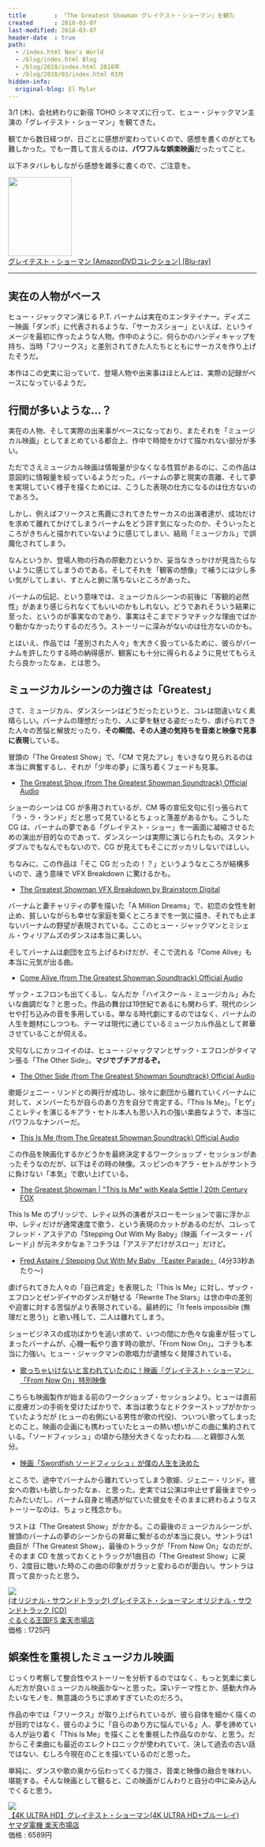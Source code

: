 ```yaml
---
title        : 「The Greatest Showman グレイテスト・ショーマン」を観た
created      : 2018-03-07
last-modified: 2018-03-07
header-date  : true
path:
  - /index.html Neo's World
  - /blog/index.html Blog
  - /blog/2018/index.html 2018年
  - /blog/2018/03/index.html 03月
hidden-info:
  original-blog: El Mylar
---
```


3/1 (木)、会社終わりに新宿 TOHO シネマズに行って、ヒュー・ジャックマン主演の「グレイテスト・ショーマン」を観てきた。

観てから数日経つが、日ごとに感想が変わっていくので、感想を書くのがとても難しかった。でも一貫して言えるのは、**パワフルな娯楽映画**だったってこと。

以下ネタバレもしながら感想を雑多に書くので、ご注意を。

<div class="ad-amazon">
  <div class="ad-amazon-image">
    <a href="https://www.amazon.co.jp/dp/B07XQPF5TG?tag=neos21-22&amp;linkCode=osi&amp;th=1&amp;psc=1">
      <img src="https://m.media-amazon.com/images/I/51lRndUsqVL._SL160_.jpg" width="129" height="160">
    </a>
  </div>
  <div class="ad-amazon-info">
    <div class="ad-amazon-title">
      <a href="https://www.amazon.co.jp/dp/B07XQPF5TG?tag=neos21-22&amp;linkCode=osi&amp;th=1&amp;psc=1">グレイテスト・ショーマン [AmazonDVDコレクション] [Blu-ray]</a>
    </div>
  </div>
</div>

-----

## 実在の人物がベース

ヒュー・ジャックマン演じる P.T. バーナムは実在のエンタテイナー。ディズニー映画「ダンボ」に代表されるような、「サーカスショー」といえば、というイメージを最初に作ったような人物。作中のように、何らかのハンディキャップを持ち、当時「フリークス」と差別されてきた人たちとともにサーカスを作り上げたそうだ。

本作はこの史実に沿っていて、登場人物や出来事はほとんどは、実際の記録がベースになっているようだ。

## 行間が多いような…？

実在の人物、そして実際の出来事がベースになっており、またそれを「ミュージカル映画」としてまとめている都合上、作中で時間をかけて描かれない部分が多い。

ただでさえミュージカル映画は情報量が少なくなる性質があるのに、この作品は意図的に情報量を絞っているようだった。バーナムの夢と現実の乖離、そして夢を実現していく様子を描くためには、こうした表現の仕方になるのは仕方ないのであろう。

しかし、例えばフリークスと馬鹿にされてきたサーカスの出演者達が、成功だけを求めて離れてかけてしまうバーナムをどう許す気になったのか、そういったところがきちんと描かれていないように感じてしまい、結局「ミュージカル」で誤魔化されてしまう。

なんというか、登場人物の行為の原動力というか、妥当なきっかけが見当たらないように感じてしまうのである。そしてそれを「観客の想像」で補うには少し多い気がしてしまい、すとんと腑に落ちないところがあった。

バーナムの伝記、という意味では、ミュージカルシーンの前後に「客観的必然性」があまり感じられなくてもいいのかもしれない。どうであれそういう結果に至った、というのが事実なのであり、事実はそこまでドラマチックな理由でばかり動かなかったりするのだろう。ストーリーに深みがないのは仕方ないのかも。

とはいえ、作品では「差別された人々」を大きく扱っているために、彼らがバーナムを許したりする時の納得感が、観客にも十分に得られるように見せてもらえたら良かったなぁ、とは思う。

## ミュージカルシーンの力強さは「Greatest」

さて、ミュージカル、ダンスシーンはどうだったというと、コレは間違いなく素晴らしい。バーナムの理想だったり、人に夢を魅せる姿だったり、虐げられてきた人々の苦悩と解放だったり、**その瞬間、その人達の気持ちを音楽と映像で見事に表現**している。

冒頭の「The Greatest Show」で、「CM で見たアレ」をいきなり見られるのは本当に興奮するし、それが「少年の夢」に落ち着くフェードも見事。

- [The Greatest Show (from The Greatest Showman Soundtrack) Official Audio](https://youtube.com/watch?v=NyVYXRD1Ans)

ショーのシーンは CG が多用されているが、CM 等の宣伝文句に引っ張られて「ラ・ラ・ランド」だと思って見ているとちょっと落差があるかも。こうした CG は、バーナムの夢である「グレイテスト・ショー」を一画面に凝縮させるための演出が目的なのであって、ダンスシーンは実際に演じられたもの。スタントダブルでもなんでもないので、CG が見えてもそこにガッカリしないでほしい。

ちなみに、この作品は「そこ CG だったの！？」というようなところが結構多いので、違う意味で VFX Breakdown に驚けるかも。

- [The Greatest Showman VFX Breakdown by Brainstorm Digital](https://youtube.com/watch?v=xApV_jBMuCg)

バーナムと妻チャリティの夢を描いた「A Million Dreams」で、初恋の女性を射止め、貧しいながらも幸せな家庭を築くところまでを一気に描き、それでも止まないバーナムの野望が表現されている。ここのヒュー・ジャックマンとミシェル・ウィリアムズのダンスは本当に美しい。

そしてバーナムは劇団を立ち上げるわけだが、そこで流れる「Come Alive」も本当に元気が出る曲。

- [Come Alive (from The Greatest Showman Soundtrack) Official Audio](https://youtube.com/watch?v=BURBlSYPmBU)

ザック・エフロンも出てくるし、なんだか「ハイスクール・ミュージカル」みたいな曲調だな？と思った。作品の舞台は19世紀であるにも関わらず、現代のシンセや打ち込みの音を多用している。単なる時代劇にするのではなく、バーナムの人生を題材にしつつも、テーマは現代に通じているミュージカル作品として昇華させていることが伺える。

文句なしにカッコイイのは、ヒュー・ジャックマンとザック・エフロンがタイマン張る「The Other Side」。**マジでブチアガるぞ。**

- [The Other Side (from The Greatest Showman Soundtrack) Official Audio](https://youtube.com/watch?v=Wk008ADh4iY)

歌姫ジェニー・リンドとの興行が成功し、徐々に劇団から離れていくバーナムに対して、メンバーたちが自らのあり方を自分で肯定する、「This Is Me」。「ヒゲ」ことレティを演じるキアラ・セトル本人も思い入れの強い楽曲なようで、本当にパワフルなナンバーだ。

- [This Is Me (from The Greatest Showman Soundtrack) Official Audio](https://youtube.com/watch?v=wEJd2RyGm8Q)

この作品を映画化するかどうかを最終決定するワークショップ・セッションがあったそうなのだが、以下はその時の映像。スッピンのキアラ・セトルがサントラに負けない「本気」で歌い上げている。

- [The Greatest Showman | "This Is Me" with Keala Settle | 20th Century FOX](https://youtube.com/watch?v=XLFEvHWD_NE)

This Is Me のブリッジで、レティ以外の演者がスローモーションで宙に浮かぶ中、レティだけが通常速度で歌う、という表現のカットがあるのだが、コレってフレッド・アステアの「Stepping Out With My Baby」(映画「イースター・パレード」) が元ネタかなぁ？コチラは「アステアだけがスロー」だけど。

- [Fred Astaire / Stepping Out With My Baby 「Easter Parade」](https://youtube.com/watch?v=5g742gWRA8E?t=4m) (4分33秒あたり～)

虐げられてきた人々の「自己肯定」を表現した「This Is Me」に対し、ザック・エフロンとゼンデイヤのダンスが魅せる「Rewrite The Stars」は世の中の差別や迫害に対する苦悩がより表現されている。最終的に「It feels impossible (無理だと思う)」と歌い残して、二人は離れてしまう。

ショービジネスの成功ばかりを追い求めて、いつの間にか色々な歯車が狂ってしまったバーナムが、心機一転やり直す時の歌が、「From Now On」。コチラも本当に力強い。ヒュー・ジャックマンの歌唱力が遺憾なく発揮されている。

- [歌っちゃいけないと言われていたのに！映画『グレイテスト・ショーマン』「From Now On」特別映像](https://youtube.com/watch?v=Cy1cCdpzjFA)

こちらも映画製作が始まる前のワークショップ・セッションより。ヒューは直前に皮膚ガンの手術を受けたばかりで、本当は歌うなとドクターストップがかかっていたようだが (ヒューの右側にいる男性が歌の代役)、ついつい歌ってしまったとのこと。映画の企画にも携わっていたヒューの熱い想いがこの曲に集約されている。「ソードフィッシュ」の頃から随分大きくなったわね……と親御さん気分。

- [映画「Swordfish ソードフィッシュ」が僕の人生を決めた](/blog/2017/05/01-02.html)

ところで、途中でバーナムから離れていってしまう歌姫、ジェニー・リンド。彼女への救いも欲しかったなぁ、と思った。史実では公演は中止せず最後までやったみたいだし、バーナム自身と境遇が似ていた彼女をそのままに終わるようなストーリーなのは、ちょっと残念かも。

ラストは「The Greatest Show」がかかる。この最後のミュージカルシーンが、冒頭のバーナムの夢のシーンからの昇華に繋がるのが本当に良い。サントラは1曲目が「The Greatest Show」、最後のトラックが「From Now On」なのだが、そのまま CD を放っておくとトラックが1曲目の「The Greatest Show」に戻り、2度目に聴いた時のこの曲の印象がガラッと変わるのが面白い。サントラは買って良かったと思う。

<div class="ad-rakuten">
  <div class="ad-rakuten-image">
    <a href="https://hb.afl.rakuten.co.jp/hgc/g00tb682.waxycd63.g00tb682.waxydb63/?pc=https%3A%2F%2Fitem.rakuten.co.jp%2Fmifsoft%2Fwpcr-17962%2F&amp;m=http%3A%2F%2Fm.rakuten.co.jp%2Fmifsoft%2Fi%2F10370514%2F">
      <img src="https://thumbnail.image.rakuten.co.jp/@0_mall/mifsoft/cabinet/199/wpcr-17962.jpg?_ex=128x128">
    </a>
  </div>
  <div class="ad-rakuten-info">
    <div class="ad-rakuten-title">
      <a href="https://hb.afl.rakuten.co.jp/hgc/g00tb682.waxycd63.g00tb682.waxydb63/?pc=https%3A%2F%2Fitem.rakuten.co.jp%2Fmifsoft%2Fwpcr-17962%2F&amp;m=http%3A%2F%2Fm.rakuten.co.jp%2Fmifsoft%2Fi%2F10370514%2F">(オリジナル・サウンドトラック) グレイテスト・ショーマン オリジナル・サウンドトラック [CD]</a>
    </div>
    <div class="ad-rakuten-shop">
      <a href="https://hb.afl.rakuten.co.jp/hgc/g00tb682.waxycd63.g00tb682.waxydb63/?pc=https%3A%2F%2Fwww.rakuten.co.jp%2Fmifsoft%2F&amp;m=http%3A%2F%2Fm.rakuten.co.jp%2Fmifsoft%2F">ぐるぐる王国FS 楽天市場店</a>
    </div>
    <div class="ad-rakuten-price">価格 : 1725円</div>
  </div>
</div>

## 娯楽性を重視したミュージカル映画

じっくり考察して整合性やストーリーを分析するのではなく、もっと気楽に楽しんだ方が良いミュージカル映画かな～と思った。深いテーマ性とか、感動大作みたいなモノを、無意識のうちに求めすぎていたのだろう。

作品の中では「フリークス」が取り上げられているが、彼ら自体を細かく描くのが目的ではなく、彼らのように「自らのあり方に悩んでいる」人、夢を諦めている人が辿り着く「This Is Me」を描くことを重視した作品なのかな、と思う。だからこそ楽曲にも最近のエレクトロニックが使われていて、決して過去の古い話ではない、むしろ今現在のことを描いているのだと思った。

単純に、ダンスや歌の奥から伝わってくる力強さ、音楽と映像の融合を味わい、堪能する。そんな映画として観ると、この映画がじんわりと自分の中に染み込んでくると思う。

<div class="ad-rakuten">
  <div class="ad-rakuten-image">
    <a href="https://hb.afl.rakuten.co.jp/hgc/g00t3jp2.waxyc3d8.g00t3jp2.waxyd5f3/?pc=https%3A%2F%2Fitem.rakuten.co.jp%2Fyamada-denki%2F7198708015%2F&amp;m=http%3A%2F%2Fm.rakuten.co.jp%2Fyamada-denki%2Fi%2F10176371%2F">
      <img src="https://thumbnail.image.rakuten.co.jp/@0_mall/yamada-denki/cabinet/06380817/447310_1826_1.jpg?_ex=128x128">
    </a>
  </div>
  <div class="ad-rakuten-info">
    <div class="ad-rakuten-title">
      <a href="https://hb.afl.rakuten.co.jp/hgc/g00t3jp2.waxyc3d8.g00t3jp2.waxyd5f3/?pc=https%3A%2F%2Fitem.rakuten.co.jp%2Fyamada-denki%2F7198708015%2F&amp;m=http%3A%2F%2Fm.rakuten.co.jp%2Fyamada-denki%2Fi%2F10176371%2F">【4K ULTRA HD】グレイテスト・ショーマン(4K ULTRA HD+ブルーレイ)</a>
    </div>
    <div class="ad-rakuten-shop">
      <a href="https://hb.afl.rakuten.co.jp/hgc/g00t3jp2.waxyc3d8.g00t3jp2.waxyd5f3/?pc=https%3A%2F%2Fwww.rakuten.co.jp%2Fyamada-denki%2F&amp;m=http%3A%2F%2Fm.rakuten.co.jp%2Fyamada-denki%2F">ヤマダ電機 楽天市場店</a>
    </div>
    <div class="ad-rakuten-price">価格 : 6589円</div>
  </div>
</div>
